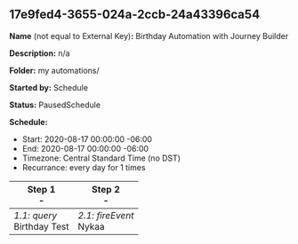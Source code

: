 ## 17e9fed4-3655-024a-2ccb-24a43396ca54

**Name** (not equal to External Key)**:** Birthday Automation with Journey Builder

**Description:** n/a

**Folder:** my automations/

**Started by:** Schedule

**Status:** PausedSchedule

**Schedule:**

* Start: 2020-08-17 00:00:00 -06:00
* End: 2020-08-17 00:00:00 -06:00
* Timezone:  Central Standard Time (no DST)
* Recurrance: every  day for 1 times

| Step 1<br>_-_ | Step 2<br>_-_ |
| --- | --- |
| _1.1: query_<br>Birthday Test | _2.1: fireEvent_<br>Nykaa |
